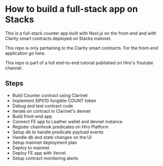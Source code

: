 # How to build a full-stack app on Stacks

This is a full-stack counter app built with Next.js on the front-end and with Clarity smart contracts deployed on Stacks mainnet.

This repo is only pertaining to the Clarity smart contracts. For the front-end application go here.

This repo is part of a full end-to-end tutorial published on Hiro's Youtube channel.

## Steps

- Build Counter contract using Clarinet
- Implement SIP010 fungible COUNT token
- Debug and test contract code
- Iterate on contract in Clarinet's devnet
- Build front-end app
- Connect FE app to Leather wallet and devnet instance
- Register chainhook predicates on Hiro Platform
- Setup db to handle predicate payload events
- Handle db and state changes on the UI
- Setup mainnet deployment plan
- Deploy to mainnet
- Deploy FE app with Vercel
- Setup contract monitoring alerts
